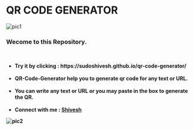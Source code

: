 <!DOCTYPE html>
<h1 align="left">QR CODE GENERATOR</h1>

![pic1](https://user-images.githubusercontent.com/78317220/233969402-aae78cb5-7e7d-4362-a095-d0dbf1e63253.png)

<h3 aligh="center">Wecome to this Repository.</h3></br>
<ul>
  <li><b>Try it by clicking : https://sudoshivesh.github.io/qr-code-generator/ <b/></li></br>
  <li>QR-Code-Generator help you to generate qr code for any text or URL. </li></br>
  <li>You can write any text or URL or you may paste in the box to generate the QR.</li></br>
  <li>Connect with me : <a href="https://www.linkedin.com/in/sudoshivesh">Shivesh</a></li>
</ul>

![pic2](https://user-images.githubusercontent.com/78317220/233969412-686b3e82-9b16-49f2-899c-975842127ed2.png)

</html>


